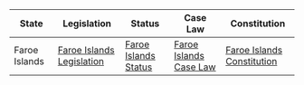 | State | Legislation | Status | Case Law | Constitution |
|-------|-------------|--------|----------|--------------|
| Faroe Islands | [Faroe Islands Legislation](https://logir.fo) | [Faroe Islands Status](https://logir.fo)  | [Faroe Islands Case Law](https://hr.fo) | [Faroe Islands Constitution](https://fmn.fo) |